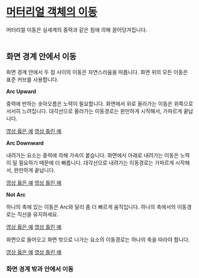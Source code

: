 # [머터리얼 객체의 이동](https://material.io/guidelines/motion/movement.html)
머터리얼 이동은 실세계의 중력과 같은 힘에 의해 끌어당겨집니다.<br>
<br>

## 화면 경계 안에서 이동
화면 경계 안에서 두 점 사이의 이동은 자연스러움을 따릅니다. 화면 위의 모든 이동은 표준 커브를 사용합니다.<br>

**Arc Upward**<br>

중력에 반하는 솟아오름은 노력이 필요합니다. 화면에서 위로 올라가는 이동은 위쪽으로 서서히 느려집니다. 대각선으로 올라가는 이동경로는 완만하게 시작해서, 가파르게 끝납니다.<br>

[영상 옳은 예](https://storage.googleapis.com/material-design/publish/material_v_11/assets/0B14F_FSUCc01Y2RoRE1vcnNPYVk/ShiftWithin_01_Upward_Do_v3.webm) [영상 틀린 예](https://storage.googleapis.com/material-design/publish/material_v_11/assets/0B14F_FSUCc01Ym5MR3U1czRuSEE/ShiftWithin_02_Upward_Dont_v3.webm)
<br>

**Arc Downward**<br>

내려가는 요소는 중력에 의해 가속이 붙습니다. 화면에서 아래로 내려가는 이동은 노력이 덜 필요하기 때문에 더 빠릅니다. 대각선으로 내려가는 이동경로는 가파르게 시작해서, 완만하게 끝납니다.<br>

[영상 옳은 예](https://storage.googleapis.com/material-design/publish/material_v_11/assets/0B14F_FSUCc01U3VENTRTMVdPbVU/ShiftWithin_03_Downward_Do_v3.webm) [영상 틀린 예](https://storage.googleapis.com/material-design/publish/material_v_11/assets/0B14F_FSUCc01N2xHLVJaNEtWc0E/ShiftWithin_04_Downward_Dont_v3.webm)
<br>

**Not Arc**<br>

하나의 축에 있는 이동은 Arc와 달리 좀 더 빠르게 움직입니다. 하나의 축에서의 이동경로는 직선을 유지하세요.<br>

[영상 옳은 예](https://storage.googleapis.com/material-design/publish/material_v_11/assets/0B14F_FSUCc01dWQyUkhJdVhlOVU/NoArc_01_SingleAxis_Do_v3.webm) [영상 틀린 예](https://storage.googleapis.com/material-design/publish/material_v_11/assets/0B14F_FSUCc01TmFKa2o5ZS0xYWc/NoArc_02_SingleAxis_Dont_v3.webm)
<br>

화면으로 들어오고 화면 밖으로 나가는 요소의 이동경로는 하나의 축을 따라야 합니다.<br>

[영상 옳은 예](https://storage.googleapis.com/material-design/publish/material_v_11/assets/0B14F_FSUCc01b283UzdSX2czQ2M/NoArc_03_ShiftInOutArcDo_v3-device.webm) [영상 틀린 예](https://storage.googleapis.com/material-design/publish/material_v_11/assets/0B14F_FSUCc01VHZNa2JVcTZ1RjA/NoArc_04_ShiftInOutArcDont_v3-device.webm)
<br>

### 화면 경계 밖과 안에서 이동

